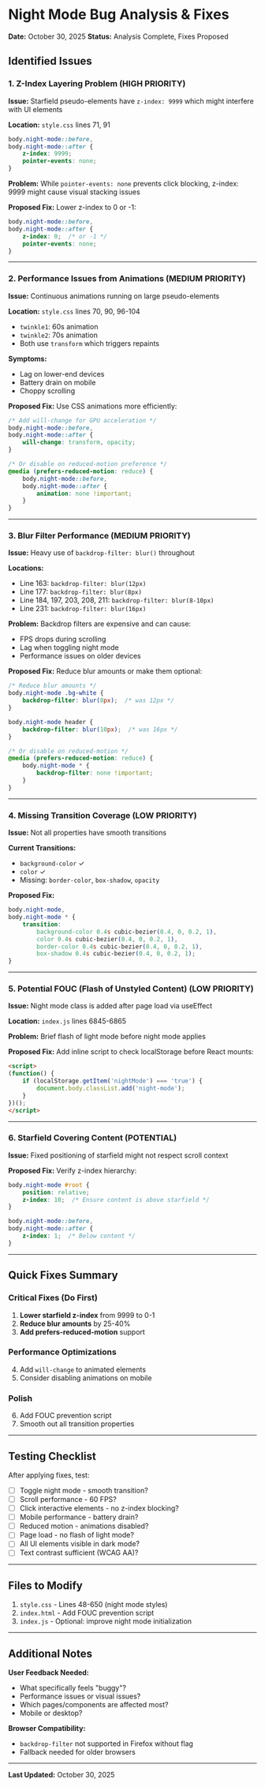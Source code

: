 # Night Mode Bug Analysis & Fixes

**Date:** October 30, 2025
**Status:** Analysis Complete, Fixes Proposed

## Identified Issues

### 1. Z-Index Layering Problem (HIGH PRIORITY)
**Issue:** Starfield pseudo-elements have `z-index: 9999` which might interfere with UI elements

**Location:** `style.css` lines 71, 91
```css
body.night-mode::before,
body.night-mode::after {
    z-index: 9999;
    pointer-events: none;
}
```

**Problem:** While `pointer-events: none` prevents click blocking, z-index: 9999 might cause visual stacking issues

**Proposed Fix:** Lower z-index to 0 or -1:
```css
body.night-mode::before,
body.night-mode::after {
    z-index: 0;  /* or -1 */
    pointer-events: none;
}
```

---

### 2. Performance Issues from Animations (MEDIUM PRIORITY)
**Issue:** Continuous animations running on large pseudo-elements

**Location:** `style.css` lines 70, 90, 96-104
- `twinkle1`: 60s animation
- `twinkle2`: 70s animation
- Both use `transform` which triggers repaints

**Symptoms:**
- Lag on lower-end devices
- Battery drain on mobile
- Choppy scrolling

**Proposed Fix:** Use CSS animations more efficiently:
```css
/* Add will-change for GPU acceleration */
body.night-mode::before,
body.night-mode::after {
    will-change: transform, opacity;
}

/* Or disable on reduced-motion preference */
@media (prefers-reduced-motion: reduce) {
    body.night-mode::before,
    body.night-mode::after {
        animation: none !important;
    }
}
```

---

### 3. Blur Filter Performance (MEDIUM PRIORITY)
**Issue:** Heavy use of `backdrop-filter: blur()` throughout

**Locations:**
- Line 163: `backdrop-filter: blur(12px)`
- Line 177: `backdrop-filter: blur(8px)`
- Line 184, 197, 203, 208, 211: `backdrop-filter: blur(8-10px)`
- Line 231: `backdrop-filter: blur(16px)`

**Problem:** Backdrop filters are expensive and can cause:
- FPS drops during scrolling
- Lag when toggling night mode
- Performance issues on older devices

**Proposed Fix:** Reduce blur amounts or make them optional:
```css
/* Reduce blur amounts */
body.night-mode .bg-white {
    backdrop-filter: blur(8px);  /* was 12px */
}

body.night-mode header {
    backdrop-filter: blur(10px);  /* was 16px */
}

/* Or disable on reduced-motion */
@media (prefers-reduced-motion: reduce) {
    body.night-mode * {
        backdrop-filter: none !important;
    }
}
```

---

### 4. Missing Transition Coverage (LOW PRIORITY)
**Issue:** Not all properties have smooth transitions

**Current Transitions:**
- `background-color` ✓
- `color` ✓
- Missing: `border-color`, `box-shadow`, `opacity`

**Proposed Fix:**
```css
body.night-mode,
body.night-mode * {
    transition:
        background-color 0.4s cubic-bezier(0.4, 0, 0.2, 1),
        color 0.4s cubic-bezier(0.4, 0, 0.2, 1),
        border-color 0.4s cubic-bezier(0.4, 0, 0.2, 1),
        box-shadow 0.4s cubic-bezier(0.4, 0, 0.2, 1);
}
```

---

### 5. Potential FOUC (Flash of Unstyled Content) (LOW PRIORITY)
**Issue:** Night mode class is added after page load via useEffect

**Location:** `index.js` lines 6845-6865

**Problem:** Brief flash of light mode before night mode applies

**Proposed Fix:** Add inline script to check localStorage before React mounts:
```html
<script>
(function() {
    if (localStorage.getItem('nightMode') === 'true') {
        document.body.classList.add('night-mode');
    }
})();
</script>
```

---

### 6. Starfield Covering Content (POTENTIAL)
**Issue:** Fixed positioning of starfield might not respect scroll context

**Proposed Fix:** Verify z-index hierarchy:
```css
body.night-mode #root {
    position: relative;
    z-index: 10;  /* Ensure content is above starfield */
}

body.night-mode::before,
body.night-mode::after {
    z-index: 1;  /* Below content */
}
```

---

## Quick Fixes Summary

### Critical Fixes (Do First)
1. **Lower starfield z-index** from 9999 to 0-1
2. **Reduce blur amounts** by 25-40%
3. **Add prefers-reduced-motion** support

### Performance Optimizations
4. Add `will-change` to animated elements
5. Consider disabling animations on mobile

### Polish
6. Add FOUC prevention script
7. Smooth out all transition properties

---

## Testing Checklist

After applying fixes, test:
- [ ] Toggle night mode - smooth transition?
- [ ] Scroll performance - 60 FPS?
- [ ] Click interactive elements - no z-index blocking?
- [ ] Mobile performance - battery drain?
- [ ] Reduced motion - animations disabled?
- [ ] Page load - no flash of light mode?
- [ ] All UI elements visible in dark mode?
- [ ] Text contrast sufficient (WCAG AA)?

---

## Files to Modify

1. `style.css` - Lines 48-650 (night mode styles)
2. `index.html` - Add FOUC prevention script
3. `index.js` - Optional: improve night mode initialization

---

## Additional Notes

**User Feedback Needed:**
- What specifically feels "buggy"?
- Performance issues or visual issues?
- Which pages/components are affected most?
- Mobile or desktop?

**Browser Compatibility:**
- `backdrop-filter` not supported in Firefox without flag
- Fallback needed for older browsers

---

**Last Updated:** October 30, 2025
